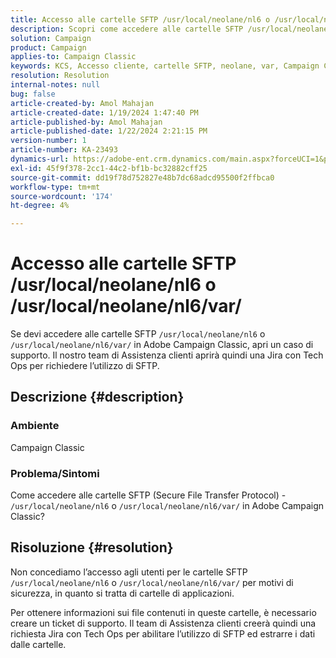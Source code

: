 ```yaml
---
title: Accesso alle cartelle SFTP /usr/local/neolane/nl6 o /usr/local/neolane/nl6/var/
description: Scopri come accedere alle cartelle SFTP /usr/local/neolane/nl6 o /usr/local/neolane/nl6/var/ in Adobe Campaign Classic. Apri un caso di supporto.
solution: Campaign
product: Campaign
applies-to: Campaign Classic
keywords: KCS, Accesso cliente, cartelle SFTP, neolane, var, Campaign Classic
resolution: Resolution
internal-notes: null
bug: false
article-created-by: Amol Mahajan
article-created-date: 1/19/2024 1:47:40 PM
article-published-by: Amol Mahajan
article-published-date: 1/22/2024 2:21:15 PM
version-number: 1
article-number: KA-23493
dynamics-url: https://adobe-ent.crm.dynamics.com/main.aspx?forceUCI=1&pagetype=entityrecord&etn=knowledgearticle&id=0057654c-d1b6-ee11-a569-6045bd006268
exl-id: 45f9f378-2cc1-44c2-bf1b-bc32882cff25
source-git-commit: dd19f78d752827e48b7dc68adcd95500f2ffbca0
workflow-type: tm+mt
source-wordcount: '174'
ht-degree: 4%

---
```


# Accesso alle cartelle SFTP /usr/local/neolane/nl6 o /usr/local/neolane/nl6/var/


Se devi accedere alle cartelle SFTP `/usr/local/neolane/nl6` o `/usr/local/neolane/nl6/var/` in Adobe Campaign Classic, apri un caso di supporto. Il nostro team di Assistenza clienti aprirà quindi una Jira con Tech Ops per richiedere l’utilizzo di SFTP.

## Descrizione {#description}


### Ambiente

Campaign Classic



### <b>Problema/Sintomi</b>

Come accedere alle cartelle SFTP (Secure File Transfer Protocol) - `/usr/local/neolane/nl6` o `/usr/local/neolane/nl6/var/` in Adobe Campaign Classic?


## Risoluzione {#resolution}


Non concediamo l’accesso agli utenti per le cartelle SFTP `/usr/local/neolane/nl6` o `/usr/local/neolane/nl6/var/` per motivi di sicurezza, in quanto si tratta di cartelle di applicazioni.

Per ottenere informazioni sui file contenuti in queste cartelle, è necessario creare un ticket di supporto. Il team di Assistenza clienti creerà quindi una richiesta Jira con Tech Ops per abilitare l’utilizzo di SFTP ed estrarre i dati dalle cartelle.
